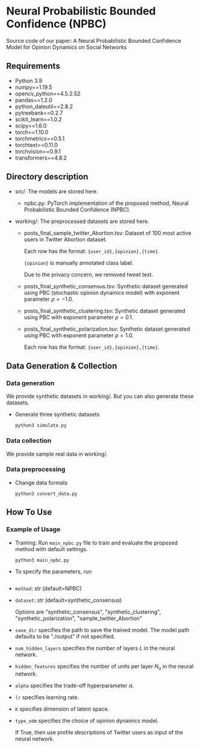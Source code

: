 # Neural Probabilistic Bounded Confidence (NPBC)

Source code of our paper: A Neural Probabilistic Bounded Confidence Model for Opinion Dynamics on Social Networks 


## Requirements
* Python 3.9
* numpy==1.19.5
* opencv_python==4.5.2.52
* pandas==1.2.0
* python_dateutil==2.8.2
* pytreebank==0.2.7
* scikit_learn==1.0.2
* scipy==1.6.0
* torch==1.10.0
* torchmetrics==0.5.1
* torchtext==0.11.0
* torchvision==0.9.1
* transformers==4.8.2

## Directory description

- src/: The models are stored here. 

  - npbc.py: PyTorch implementation of the proposed method, Neural Probabilistic Bounded Confidence (NPBC). 

- working/: The preprocessed datasets are stored here.

  - posts_final_sample_twitter_Abortion.tsv: Dataset of 100 most active users in Twitter Abortion dataset. 

    Each row has the format: `{user_id},{opinion},{time}`.

    `{opinion}` is manually annotated class label.  

    Due to the privacy concern, we removed tweet text. 

  - posts_final_synthetic_consensus.tsv: Synthetic dataset generated using PBC (stochastic opinion dynamics model) with exponent parameter $\rho=-1.0$.  

  - posts_final_synthetic_clustering.tsv: Synthetic dataset generated using PBC with exponent parameter $\rho=0.1$.  

  - posts_final_synthetic_polarization.tsv: Synthetic dataset generated using PBC with exponent parameter $\rho=1.0$.  

    Each row has the format: `{user_id},{opinion},{time}`.


## Data Generation & Collection

### Data generation

We provide synthetic datasets in working/. But you can also generate these datasets. 

- Generate three synthetic datasets

  ```
  python3 simulate.py
  ```

### Data collection

We provide sample real data in working/. 


### Data preprocessing

- Change data formats 

  ```    
  python3 convert_data.py 
  ```    

## How To Use 

### Example of Usage

- Training: Run ```main_npbc.py``` file to train and evaluate the proposed method with default settings. 
 
  ```
  python3 main_npbc.py 
  ```

- To specify the parameters, run
```

```

  - `method`: str (default=NPBC)

  - `dataset`: str (default=synthetic_consensus)

     Options are "synthetic_consensus", "synthetic_clustering", "synthetic_polarization", "sample_twitter_Abortion"

  - `save_dir` specifies the path to save the trained model. The model path defaults to be "./output" if not specified.

  - `num_hidden_layers` specifies the number of layers $L$ in the neural network.

  - `hidden_features` specifies the number of units per layer $N_u$ in the neural network.

  - `alpha` specifies the trade-off hyperparameter $\alpha$.

  - `lr` specifies learning rate. 

  - `K` specifies dimension of latent space. 

  - `type_odm` specifies the choice of opinion dynamics model.  


     If True, then use profile descriptions of Twitter users as input of the neural network. 



